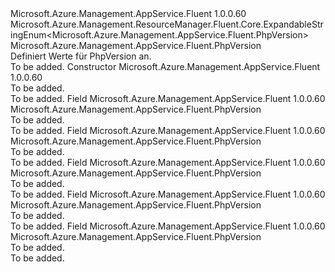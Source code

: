 <Type Name="PhpVersion" FullName="Microsoft.Azure.Management.AppService.Fluent.PhpVersion">
  <TypeSignature Language="C#" Value="public class PhpVersion : Microsoft.Azure.Management.ResourceManager.Fluent.Core.ExpandableStringEnum&lt;Microsoft.Azure.Management.AppService.Fluent.PhpVersion&gt;" />
  <TypeSignature Language="ILAsm" Value=".class public auto ansi beforefieldinit PhpVersion extends Microsoft.Azure.Management.ResourceManager.Fluent.Core.ExpandableStringEnum`1&lt;class Microsoft.Azure.Management.AppService.Fluent.PhpVersion&gt;" />
  <TypeSignature Language="DocId" Value="T:Microsoft.Azure.Management.AppService.Fluent.PhpVersion" />
  <TypeSignature Language="VB.NET" Value="Public Class PhpVersion&#xA;Inherits ExpandableStringEnum(Of PhpVersion)" />
  <TypeSignature Language="F#" Value="type PhpVersion = class&#xA;    inherit ExpandableStringEnum&lt;PhpVersion&gt;" />
  <AssemblyInfo>
    <AssemblyName>Microsoft.Azure.Management.AppService.Fluent</AssemblyName>
    <AssemblyVersion>1.0.0.60</AssemblyVersion>
  </AssemblyInfo>
  <Base>
    <BaseTypeName>Microsoft.Azure.Management.ResourceManager.Fluent.Core.ExpandableStringEnum&lt;Microsoft.Azure.Management.AppService.Fluent.PhpVersion&gt;</BaseTypeName>
    <BaseTypeArguments>
      <BaseTypeArgument TypeParamName="!0">Microsoft.Azure.Management.AppService.Fluent.PhpVersion</BaseTypeArgument>
    </BaseTypeArguments>
  </Base>
  <Interfaces />
  <Docs>
    <summary>
            Definiert Werte für PhpVersion an.
            </summary>
    <remarks>To be added.</remarks>
  </Docs>
  <Members>
    <Member MemberName=".ctor">
      <MemberSignature Language="C#" Value="public PhpVersion ();" />
      <MemberSignature Language="ILAsm" Value=".method public hidebysig specialname rtspecialname instance void .ctor() cil managed" />
      <MemberSignature Language="DocId" Value="M:Microsoft.Azure.Management.AppService.Fluent.PhpVersion.#ctor" />
      <MemberSignature Language="VB.NET" Value="Public Sub New ()" />
      <MemberType>Constructor</MemberType>
      <AssemblyInfo>
        <AssemblyName>Microsoft.Azure.Management.AppService.Fluent</AssemblyName>
        <AssemblyVersion>1.0.0.60</AssemblyVersion>
      </AssemblyInfo>
      <Parameters />
      <Docs>
        <summary>To be added.</summary>
        <remarks>To be added.</remarks>
      </Docs>
    </Member>
    <Member MemberName="Off">
      <MemberSignature Language="C#" Value="public static readonly Microsoft.Azure.Management.AppService.Fluent.PhpVersion Off;" />
      <MemberSignature Language="ILAsm" Value=".field public static initonly class Microsoft.Azure.Management.AppService.Fluent.PhpVersion Off" />
      <MemberSignature Language="DocId" Value="F:Microsoft.Azure.Management.AppService.Fluent.PhpVersion.Off" />
      <MemberSignature Language="VB.NET" Value="Public Shared ReadOnly Off As PhpVersion " />
      <MemberSignature Language="F#" Value=" staticval mutable Off : Microsoft.Azure.Management.AppService.Fluent.PhpVersion" Usage="Microsoft.Azure.Management.AppService.Fluent.PhpVersion.Off" />
      <MemberType>Field</MemberType>
      <AssemblyInfo>
        <AssemblyName>Microsoft.Azure.Management.AppService.Fluent</AssemblyName>
        <AssemblyVersion>1.0.0.60</AssemblyVersion>
      </AssemblyInfo>
      <ReturnValue>
        <ReturnType>Microsoft.Azure.Management.AppService.Fluent.PhpVersion</ReturnType>
      </ReturnValue>
      <Docs>
        <summary>To be added.</summary>
        <remarks>To be added.</remarks>
      </Docs>
    </Member>
    <Member MemberName="V5_5">
      <MemberSignature Language="C#" Value="public static readonly Microsoft.Azure.Management.AppService.Fluent.PhpVersion V5_5;" />
      <MemberSignature Language="ILAsm" Value=".field public static initonly class Microsoft.Azure.Management.AppService.Fluent.PhpVersion V5_5" />
      <MemberSignature Language="DocId" Value="F:Microsoft.Azure.Management.AppService.Fluent.PhpVersion.V5_5" />
      <MemberSignature Language="VB.NET" Value="Public Shared ReadOnly V5_5 As PhpVersion " />
      <MemberSignature Language="F#" Value=" staticval mutable V5_5 : Microsoft.Azure.Management.AppService.Fluent.PhpVersion" Usage="Microsoft.Azure.Management.AppService.Fluent.PhpVersion.V5_5" />
      <MemberType>Field</MemberType>
      <AssemblyInfo>
        <AssemblyName>Microsoft.Azure.Management.AppService.Fluent</AssemblyName>
        <AssemblyVersion>1.0.0.60</AssemblyVersion>
      </AssemblyInfo>
      <ReturnValue>
        <ReturnType>Microsoft.Azure.Management.AppService.Fluent.PhpVersion</ReturnType>
      </ReturnValue>
      <Docs>
        <summary>To be added.</summary>
        <remarks>To be added.</remarks>
      </Docs>
    </Member>
    <Member MemberName="V5_6">
      <MemberSignature Language="C#" Value="public static readonly Microsoft.Azure.Management.AppService.Fluent.PhpVersion V5_6;" />
      <MemberSignature Language="ILAsm" Value=".field public static initonly class Microsoft.Azure.Management.AppService.Fluent.PhpVersion V5_6" />
      <MemberSignature Language="DocId" Value="F:Microsoft.Azure.Management.AppService.Fluent.PhpVersion.V5_6" />
      <MemberSignature Language="VB.NET" Value="Public Shared ReadOnly V5_6 As PhpVersion " />
      <MemberSignature Language="F#" Value=" staticval mutable V5_6 : Microsoft.Azure.Management.AppService.Fluent.PhpVersion" Usage="Microsoft.Azure.Management.AppService.Fluent.PhpVersion.V5_6" />
      <MemberType>Field</MemberType>
      <AssemblyInfo>
        <AssemblyName>Microsoft.Azure.Management.AppService.Fluent</AssemblyName>
        <AssemblyVersion>1.0.0.60</AssemblyVersion>
      </AssemblyInfo>
      <ReturnValue>
        <ReturnType>Microsoft.Azure.Management.AppService.Fluent.PhpVersion</ReturnType>
      </ReturnValue>
      <Docs>
        <summary>To be added.</summary>
        <remarks>To be added.</remarks>
      </Docs>
    </Member>
    <Member MemberName="V7">
      <MemberSignature Language="C#" Value="public static readonly Microsoft.Azure.Management.AppService.Fluent.PhpVersion V7;" />
      <MemberSignature Language="ILAsm" Value=".field public static initonly class Microsoft.Azure.Management.AppService.Fluent.PhpVersion V7" />
      <MemberSignature Language="DocId" Value="F:Microsoft.Azure.Management.AppService.Fluent.PhpVersion.V7" />
      <MemberSignature Language="VB.NET" Value="Public Shared ReadOnly V7 As PhpVersion " />
      <MemberSignature Language="F#" Value=" staticval mutable V7 : Microsoft.Azure.Management.AppService.Fluent.PhpVersion" Usage="Microsoft.Azure.Management.AppService.Fluent.PhpVersion.V7" />
      <MemberType>Field</MemberType>
      <AssemblyInfo>
        <AssemblyName>Microsoft.Azure.Management.AppService.Fluent</AssemblyName>
        <AssemblyVersion>1.0.0.60</AssemblyVersion>
      </AssemblyInfo>
      <ReturnValue>
        <ReturnType>Microsoft.Azure.Management.AppService.Fluent.PhpVersion</ReturnType>
      </ReturnValue>
      <Docs>
        <summary>To be added.</summary>
        <remarks>To be added.</remarks>
      </Docs>
    </Member>
    <Member MemberName="V7_1">
      <MemberSignature Language="C#" Value="public static readonly Microsoft.Azure.Management.AppService.Fluent.PhpVersion V7_1;" />
      <MemberSignature Language="ILAsm" Value=".field public static initonly class Microsoft.Azure.Management.AppService.Fluent.PhpVersion V7_1" />
      <MemberSignature Language="DocId" Value="F:Microsoft.Azure.Management.AppService.Fluent.PhpVersion.V7_1" />
      <MemberSignature Language="VB.NET" Value="Public Shared ReadOnly V7_1 As PhpVersion " />
      <MemberSignature Language="F#" Value=" staticval mutable V7_1 : Microsoft.Azure.Management.AppService.Fluent.PhpVersion" Usage="Microsoft.Azure.Management.AppService.Fluent.PhpVersion.V7_1" />
      <MemberType>Field</MemberType>
      <AssemblyInfo>
        <AssemblyName>Microsoft.Azure.Management.AppService.Fluent</AssemblyName>
        <AssemblyVersion>1.0.0.60</AssemblyVersion>
      </AssemblyInfo>
      <ReturnValue>
        <ReturnType>Microsoft.Azure.Management.AppService.Fluent.PhpVersion</ReturnType>
      </ReturnValue>
      <Docs>
        <summary>To be added.</summary>
        <remarks>To be added.</remarks>
      </Docs>
    </Member>
  </Members>
</Type>